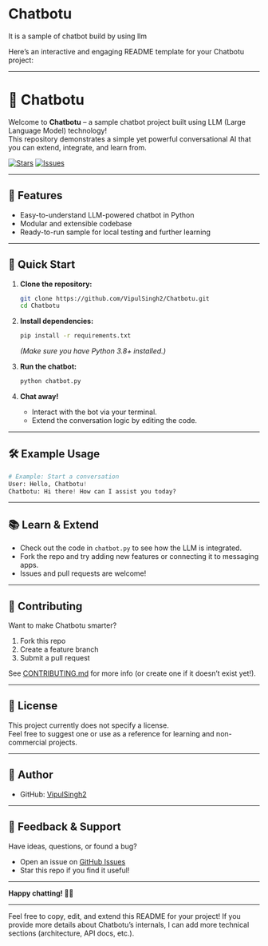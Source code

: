 # Chatbotu
It is a sample of chatbot build by using llm 


Here’s an interactive and engaging README template for your Chatbotu project:

---

# 🤖 Chatbotu

Welcome to **Chatbotu** – a sample chatbot project built using LLM (Large Language Model) technology!  
This repository demonstrates a simple yet powerful conversational AI that you can extend, integrate, and learn from.

[![Stars](https://img.shields.io/github/stars/VipulSingh2/Chatbotu.svg)](https://github.com/VipulSingh2/Chatbotu/stargazers) 
[![Issues](https://img.shields.io/github/issues/VipulSingh2/Chatbotu.svg)](https://github.com/VipulSingh2/Chatbotu/issues)

---

## 🚀 Features

- Easy-to-understand LLM-powered chatbot in Python
- Modular and extensible codebase
- Ready-to-run sample for local testing and further learning

---

## 🏁 Quick Start

1. **Clone the repository:**
   ```bash
   git clone https://github.com/VipulSingh2/Chatbotu.git
   cd Chatbotu
   ```

2. **Install dependencies:**
   ```bash
   pip install -r requirements.txt
   ```
   *(Make sure you have Python 3.8+ installed.)*

3. **Run the chatbot:**
   ```bash
   python chatbot.py
   ```

4. **Chat away!**
   - Interact with the bot via your terminal.
   - Extend the conversation logic by editing the code.

---

## 🛠️ Example Usage

```python
# Example: Start a conversation
User: Hello, Chatbotu!
Chatbotu: Hi there! How can I assist you today?
```

---

## 📚 Learn & Extend

- Check out the code in `chatbot.py` to see how the LLM is integrated.
- Fork the repo and try adding new features or connecting it to messaging apps.
- Issues and pull requests are welcome!

---

## 🤝 Contributing

Want to make Chatbotu smarter?  
1. Fork this repo
2. Create a feature branch
3. Submit a pull request

See [CONTRIBUTING.md](CONTRIBUTING.md) for more info (or create one if it doesn’t exist yet!).

---

## 📄 License

This project currently does not specify a license.  
Feel free to suggest one or use as a reference for learning and non-commercial projects.

---

## 👤 Author

- GitHub: [VipulSingh2](https://github.com/VipulSingh2)

---

## 💬 Feedback & Support

Have ideas, questions, or found a bug?  
- Open an issue on [GitHub Issues](https://github.com/VipulSingh2/Chatbotu/issues)
- Star this repo if you find it useful!
---
**Happy chatting! 🤖💬**

---

Feel free to copy, edit, and extend this README for your project! If you provide more details about Chatbotu’s internals, I can add more technical sections (architecture, API docs, etc.).
